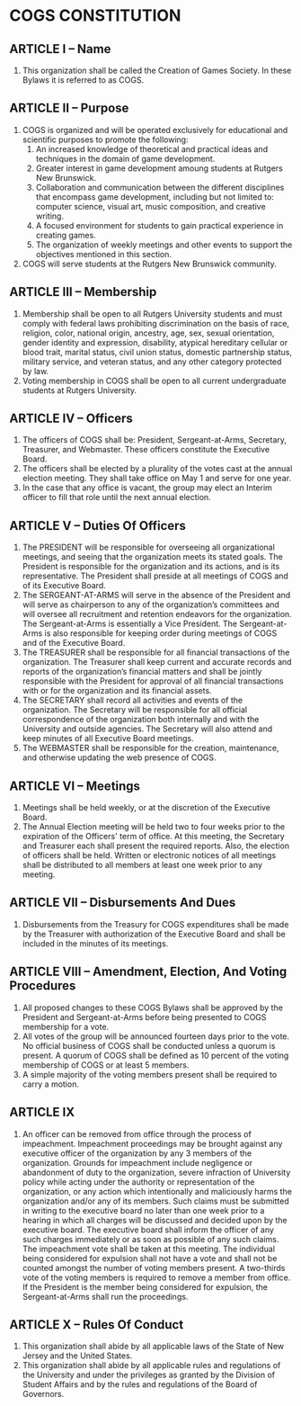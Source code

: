 # COGS CONSTITUTION

## ARTICLE I – Name
1. This organization shall be called the Creation of Games Society. In these Bylaws it is referred to as COGS.

## ARTICLE II – Purpose
1. COGS is organized and will be operated exclusively for educational and scientific purposes to promote the following:
	1. An increased knowledge of theoretical and practical ideas and techniques in the domain of game development.
	2. Greater interest in game development amoung students at Rutgers New Brunswick.
	3. Collaboration and communication between the different disciplines that encompass game development, including but not limited to: computer science, visual art, music composition, and creative writing.
	4. A focused environment for students to gain practical experience in creating games.
	5. The organization of weekly meetings and other events to support the objectives mentioned in this section.
2. COGS will serve students at the Rutgers New Brunswick community.

## ARTICLE III – Membership

1. Membership shall be open to all Rutgers University students and must comply with federal laws prohibiting discrimination on the basis of race, religion, color, national origin, ancestry, age, sex, sexual orientation, gender identity and expression, disability, atypical hereditary cellular or blood trait, marital status, civil union status, domestic partnership status, military service, and veteran status, and any other category protected by law.
2. Voting membership in COGS shall be open to all current undergraduate students at Rutgers University.

## ARTICLE IV – Officers
1. The officers of COGS shall be: President, Sergeant-at-Arms, Secretary, Treasurer, and Webmaster. These officers constitute the Executive Board.
2. The officers shall be elected by a plurality of the votes cast at the annual election meeting. They shall take office on May 1 and serve for one year.
3. In the case that any office is vacant, the group may elect an Interim officer to fill that role until the next annual election.

## ARTICLE V – Duties Of Officers

1. The PRESIDENT will be responsible for overseeing all organizational meetings, and seeing that the organization meets its stated goals. The President is responsible for the organization and its actions, and is its representative. The President shall preside at all meetings of COGS and of its Executive Board.
2. The SERGEANT-AT-ARMS will serve in the absence of the President and will serve as chairperson to any of the organization’s committees and will oversee all recruitment and retention endeavors for the organization. The Sergeant-at-Arms is essentially a Vice President. The Sergeant-at-Arms is also responsible for keeping order during meetings of COGS and of the Executive Board. 
3. The TREASURER shall be responsible for all financial transactions of the organization. The Treasurer shall keep current and accurate records and reports of the organization’s financial matters and shall be jointly responsible with the President for approval of all financial transactions with or for the organization and its financial assets.
4. The SECRETARY shall record all activities and events of the organization. The Secretary will be responsible for all official correspondence of the organization both internally and with the University and outside agencies. The Secretary will also attend and keep minutes of all Executive Board meetings.
5. The WEBMASTER shall be responsible for the creation, maintenance, and otherwise updating the web presence of COGS. 

## ARTICLE VI – Meetings
1. Meetings shall be held weekly, or at the discretion of the Executive Board.
2. The Annual Election meeting will be held two to four weeks prior to the expiration of the Officers' term of office. At this meeting, the Secretary and Treasurer each shall present the required reports. Also, the election of officers shall be held. Written or electronic notices of all meetings shall be distributed to all members at least one week prior to any meeting.

## ARTICLE VII – Disbursements And Dues 
1. Disbursements from the Treasury for COGS expenditures shall be made by the Treasurer with authorization of the Executive Board and shall be included in the minutes of its meetings.

## ARTICLE VIII – Amendment, Election, And Voting Procedures
1. All proposed changes to these COGS Bylaws shall be approved by the President and Sergeant-at-Arms before being presented to COGS membership for a vote.
2. All votes of the group will be announced fourteen days prior to the vote. No official business of COGS shall be conducted unless a quorum is present. A quorum of COGS shall be defined as 10 percent of the voting membership of COGS or at least 5 members.
3. A simple majority of the voting members present shall be required to carry a motion.

## ARTICLE IX
1. An officer can be removed from office through the process of impeachment. Impeachment proceedings may be brought against any executive officer of the organization by any 3 members of the organization. Grounds for impeachment include negligence or abandonment of duty to the organization, severe infraction of University policy while acting under the authority or representation of the organization, or any action which intentionally and maliciously harms the organization and/or any of its members. Such claims must be submitted in writing to the executive board no later than one week prior to a hearing in which all charges will be discussed and decided upon by the executive board. The executive board shall inform the officer of any such charges immediately or as soon as possible of any such claims. The impeachment vote shall be taken at this meeting. The individual being considered for expulsion shall not have a vote and shall not be counted amongst the number of voting members present. A two-thirds vote of the voting members is required to remove a member from office. If the President is the member being considered for expulsion, the Sergeant-at-Arms shall run the proceedings.

## ARTICLE X – Rules Of Conduct
1. This organization shall abide by all applicable laws of the State of New Jersey and the United States.
2. This organization shall abide by all applicable rules and regulations of the University and under the privileges as granted by the Division of Student Affairs and by the rules and regulations of the Board of Governors.
